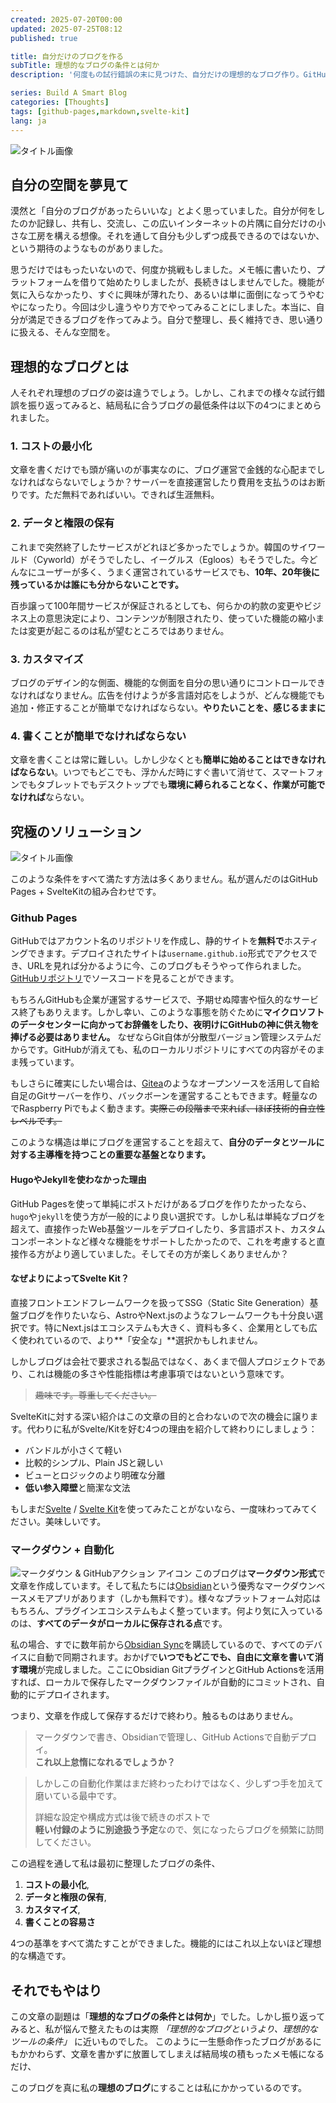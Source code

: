 ```yaml
---
created: 2025-07-20T00:00
updated: 2025-07-25T08:12
published: true

title: 自分だけのブログを作る
subTitle: 理想的なブログの条件とは何か
description: '何度もの試行錯誤の末に見つけた、自分だけの理想的なブログ作り。GitHub PagesとSvelteKitの組み合わせでコスト最小化、データ所有権の確保、自由なカスタマイズ、そしてObsidianとマークダウンを活用した便利な執筆環境を実現。プラットフォームに依存しない真の自分の空間を作る過程と、その中で気づいた理想的なツールと理想的なブログの違いについての考察。'

series: Build A Smart Blog
categories: [Thoughts]
tags: [github-pages,markdown,svelte-kit]
lang: ja
---
```


![タイトル画像](/posts/my-ideal-dev-blog/title.png)
## 自分の空間を夢見て

漠然と「自分のブログがあったらいいな」とよく思っていました。自分が何をしたのか記録し、共有し、交流し、この広いインターネットの片隅に自分だけの小さな工房を構える想像。それを通して自分も少しずつ成長できるのではないか、という期待のようなものがありました。

思うだけではもったいないので、何度か挑戦もしました。メモ帳に書いたり、プラットフォームを借りて始めたりしましたが、長続きはしませんでした。機能が気に入らなかったり、すぐに興味が薄れたり、あるいは単に面倒になってうやむやになったり。今回は少し違うやり方でやってみることにしました。本当に、自分が満足できるブログを作ってみよう。自分で整理し、長く維持でき、思い通りに扱える、そんな空間を。

## 理想的なブログとは
人それぞれ理想のブログの姿は違うでしょう。しかし、これまでの様々な試行錯誤を振り返ってみると、結局私に合うブログの最低条件は以下の4つにまとめられました。

### 1. コストの最小化
文章を書くだけでも頭が痛いのが事実なのに、ブログ運営で金銭的な心配までしなければならないでしょうか？サーバーを直接運営したり費用を支払うのはお断りです。ただ無料であればいい。できれば生涯無料。

### 2. データと権限の保有
これまで突然終了したサービスがどれほど多かったでしょうか。韓国のサイワールド（Cyworld）がそうでしたし、イーグルス（Egloos）もそうでした。今どんなにユーザーが多く、うまく運営されているサービスでも、**10年、20年後に残っているかは誰にも分からないことです。**

百歩譲って100年間サービスが保証されるとしても、何らかの約款の変更やビジネス上の意思決定により、コンテンツが制限されたり、使っていた機能の縮小または変更が起こるのは私が望むところではありません。

### 3. カスタマイズ
ブログのデザイン的な側面、機能的な側面を自分の思い通りにコントロールできなければなりません。広告を付けようが多言語対応をしようが、どんな機能でも追加・修正することが簡単でなければならない。**やりたいことを、感じるままに**

### 4. 書くことが簡単でなければならない
文章を書くことは常に難しい。しかし少なくとも**簡単に始めることはできなければならない**。いつでもどこでも、浮かんだ時にすぐ書いて消せて、スマートフォンでもタブレットでもデスクトップでも**環境に縛られることなく、作業が可能でなければ**ならない。

## 究極のソリューション
![タイトル画像](/posts/my-ideal-dev-blog/silver-bullet.png)

このような条件をすべて満たす方法は多くありません。私が選んだのはGitHub Pages + SvelteKitの組み合わせです。

### Github Pages
GitHubではアカウント名のリポジトリを作成し、静的サイトを**無料で**ホスティングできます。デプロイされたサイトは`username.github.io`形式でアクセスでき、URLを見れば分かるように今、このブログもそうやって作られました。[GitHubリポジトリ](https://github.com/ironpark/ironpark.github.io/)でソースコードを見ることができます。

もちろんGitHubも企業が運営するサービスで、予期せぬ障害や恒久的なサービス終了もありえます。しかし幸い、このような事態を防ぐために**マイクロソフトのデータセンターに向かってお辞儀をしたり、夜明けにGitHubの神に供え物を捧げる必要はありません。** なぜならGit自体が分散型バージョン管理システムだからです。GitHubが消えても、私のローカルリポジトリにすべての内容がそのまま残っています。

もしさらに確実にしたい場合は、[Gitea](https://github.com/go-gitea/gitea)のようなオープンソースを活用して自給自足のGitサーバーを作り、バックボーンを運営することもできます。軽量なのでRaspberry Piでもよく動きます。~~実際この段階まで来れば、ほぼ技術的自立性レベルです。~~

このような構造は単にブログを運営することを超えて、**自分のデータとツールに対する主導権を持つことの重要な基盤となります。**

#### HugoやJekyllを使わなかった理由

GitHub Pagesを使って単純にポストだけがあるブログを作りたかったなら、`hugo`や`jekyll`を使う方が一般的により良い選択です。しかし私は単純なブログを超えて、直接作ったWeb基盤ツールをデプロイしたり、多言語ポスト、カスタムコンポーネントなど様々な機能をサポートしたかったので、これを考慮すると直接作る方がより適していました。そしてその方が楽しくありませんか？

#### なぜよりによってSvelte Kit？

直接フロントエンドフレームワークを扱ってSSG（Static Site Generation）基盤ブログを作りたいなら、AstroやNext.jsのようなフレームワークも十分良い選択です。特にNext.jsはエコシステムも大きく、資料も多く、企業用としても広く使われているので、より**「安全な」**選択かもしれません。

しかしブログは会社で要求される製品ではなく、あくまで個人プロジェクトであり、これは機能の多さや性能指標は考慮事項ではないという意味です。
> ~~趣味です。尊重してください。~~

SvelteKitに対する深い紹介はこの文章の目的と合わないので次の機会に譲ります。代わりに私がSvelte/Kitを好む4つの理由を紹介して終わりにしましょう：

- バンドルが小さくて軽い
- 比較的シンプル、Plain JSと親しい
- ビューとロジックのより明確な分離
- **低い参入障壁**と簡潔な文法

もしまだ[Svelte](https://svelte.dev/) / [Svelte Kit](https://svelte.dev/docs/kit/introduction)を使ってみたことがないなら、一度味わってみてください。美味しいです。

### マークダウン + 自動化
![マークダウン & GitHubアクション アイコン](/posts/my-ideal-dev-blog/markdown-action.png)
このブログは**マークダウン形式**で文章を作成しています。そして私たちには[Obsidian](https://obsidian.md/)という優秀なマークダウンベースメモアプリがあります（しかも無料です）。様々なプラットフォーム対応はもちろん、プラグインエコシステムもよく整っています。何より気に入っているのは、**すべてのデータがローカルに保存される点**です。

私の場合、すでに数年前から[Obsidian Sync](https://obsidian.md/sync)を購読しているので、すべてのデバイスに自動で同期されます。おかげで**いつでもどこでも、自由に文章を書いて消す環境**が完成しました。ここにObsidian GitプラグインとGitHub Actionsを活用すれば、ローカルで保存したマークダウンファイルが自動的にコミットされ、自動的にデプロイされます。

つまり、文章を作成して保存するだけで終わり。触るものはありません。

> マークダウンで書き、Obsidianで管理し、GitHub Actionsで自動デプロイ。  
> **これ以上怠惰になれるでしょうか？**

> しかしこの自動化作業はまだ終わったわけではなく、少しずつ手を加えて磨いている最中です。  
> 
> 詳細な設定や構成方式は後で続きのポストで  
> **軽い付録のように別途扱う予定**なので、気になったらブログを頻繁に訪問してください。

この過程を通して私は最初に整理したブログの条件、  
1. **コストの最小化**,  
2. **データと権限の保有**,  
3. **カスタマイズ**,  
4. **書くことの容易さ**  

4つの基準をすべて満たすことができました。機能的にはこれ以上ないほど理想的な構造です。

## それでもやはり
この文章の副題は「**理想的なブログの条件とは何か**」でした。しかし振り返ってみると、私が悩んで整えたものは実際 _「理想的なブログというより、理想的なツールの条件」_ に近いものでした。
このように一生懸命作ったブログがあるにもかかわらず、文章を書かずに放置してしまえば結局埃の積もったメモ帳になるだけ、

このブログを真に私の**理想のブログ**にすることは私にかかっているのです。